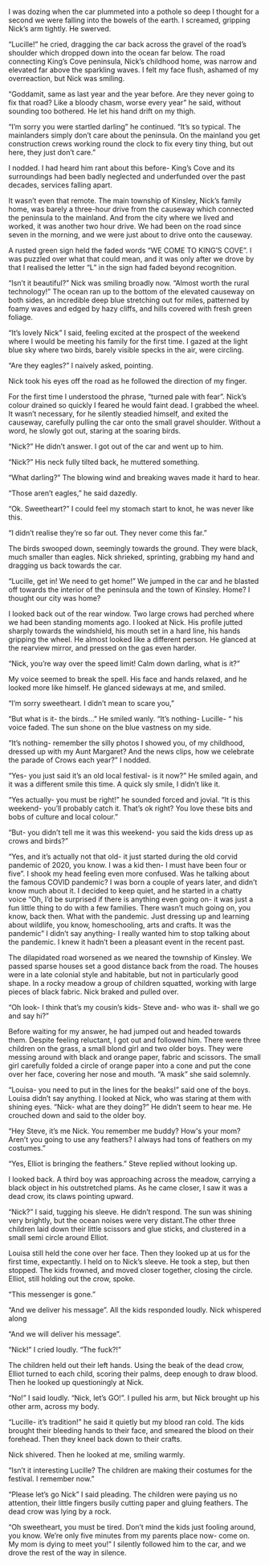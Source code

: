 I was dozing when the car plummeted into a pothole so deep I thought for a second we were falling into the bowels of the earth. I screamed, gripping Nick’s arm tightly. He swerved.   
  
“Lucille!” he cried, dragging the car back across the gravel of the road’s shoulder which dropped down into the ocean far below. The road connecting King’s Cove peninsula, Nick’s childhood home, was narrow and elevated far above the sparkling waves. I felt my face flush, ashamed of my overreaction, but Nick was smiling.  
  
“Goddamit, same as last year and the year before. Are they never going to fix that road? Like a bloody chasm, worse every year” he said, without sounding too bothered. He let his hand drift on my thigh.   
  
“I’m sorry you were startled darling” he continued. “It’s so typical. The mainlanders simply don’t care about the peninsula. On the mainland you get construction crews working round the clock to fix every tiny thing, but out here, they just don’t care.”   
  
I nodded. I had heard him rant about this before- King’s Cove and its surroundings had been badly neglected and underfunded over the past decades, services falling apart.   
  
It wasn’t even that remote. The main township of Kinsley, Nick’s family home, was barely a three-hour drive from the causeway which connected the peninsula to the mainland. And from the city where we lived and worked, it was another two hour drive. We had been on the road since seven in the morning, and we were just about to drive onto the causeway.  
  
A rusted green sign held the faded words “WE COME TO KING’S COVE”. I was puzzled over what that could mean, and it was only after we drove by that I realised the letter “L” in the sign had faded beyond recognition.   
  
“Isn’t it beautiful?” Nick was smiling broadly now. “Almost worth the rural technology!” The ocean ran up to the bottom of the elevated causeway on both sides, an incredible deep blue stretching out for miles, patterned by foamy waves and edged by hazy cliffs, and hills covered with fresh green foliage.  
  
“It’s lovely Nick” I said, feeling excited at the prospect of the weekend where I would be meeting his family for the first time. I gazed at the light blue sky where two birds, barely visible specks in the air, were circling.   
  
“Are they eagles?” I naively asked, pointing.  
  
Nick took his eyes off the road as he followed the direction of my finger.   
  
For the first time I understood the phrase, “turned pale with fear”. Nick’s colour drained so quickly I feared he would faint dead. I grabbed the wheel. It wasn’t necessary, for he silently steadied himself, and exited the causeway, carefully pulling the car onto the small gravel shoulder. Without a word, he slowly got out, staring at the soaring birds.   
  
“Nick?” He didn’t answer. I got out of the car and went up to him.   
  
“Nick?” His neck fully tilted back, he muttered something.   
  
“What darling?” The blowing wind and breaking waves made it hard to hear.   
  
“Those aren’t eagles,” he said dazedly.   
  
“Ok. Sweetheart?” I could feel my stomach start to knot, he was never like this.  
  
“I didn’t realise they’re so far out. They never come this far.”  
  
The birds swooped down, seemingly towards the ground. They were black, much smaller than eagles. Nick shrieked, sprinting, grabbing my hand and dragging us back towards the car.   
  
“Lucille, get in! We need to get home!” We jumped in the car and he blasted off towards the interior of the peninsula and the town of Kinsley. Home? I thought our city was home?   
  
I looked back out of the rear window. Two large crows had perched where we had been standing moments ago. I looked at Nick. His profile jutted sharply towards the windshield, his mouth set in a hard line, his hands gripping the wheel. He almost looked like a different person. He glanced at the rearview mirror, and pressed on the gas even harder.   
  
“Nick, you’re way over the speed limit! Calm down darling, what is it?”  
My voice seemed to break the spell. His face and hands relaxed, and he looked more like himself. He glanced sideways at me, and smiled.   
  
“I’m sorry sweetheart. I didn’t mean to scare you,”  
  
“But what is it- the birds…” He smiled wanly. “It’s nothing- Lucille- “ his voice faded. The sun shone on the blue vastness on my side.   
  
“It’s nothing- remember the silly photos I showed you, of my childhood, dressed up with my Aunt Margaret? And the news clips, how we celebrate the parade of Crows each year?” I nodded.   
  
“Yes- you just said it’s an old local festival- is it now?” He smiled again, and it was a different smile this time. A quick sly smile, I didn’t like it.    
  
“Yes actually- you must be right!” he sounded forced and jovial. “It is this weekend- you’ll probably catch it. That’s ok right? You love these bits and bobs of culture and local colour.”  
  
“But- you didn’t tell me it was this weekend- you said the kids dress up as crows and birds?”  
  
“Yes, and it’s actually not that old- it just started during the old corvid pandemic of 2020, you know. I was a kid then- I must have been four or five”. I shook my head feeling even more confused. Was he talking about the famous COVID pandemic? I was born a couple of years later, and didn’t know much about it. I decided to keep quiet, and he started in a chatty voice “Oh, I’d be surprised if there is anything even going on- it was just a fun little thing to do with a few families. There wasn’t much going on, you know, back then. What with the pandemic. Just dressing up and learning about wildlife, you know, homeschooling, arts and crafts. It was the pandemic” I didn’t say anything- I really wanted him to stop talking about the pandemic. I knew it hadn’t been a pleasant event in the recent past.   
  
The dilapidated road worsened as we neared the township of Kinsley. We passed sparse houses set a good distance back from the road. The houses were in a late colonial style and habitable, but not in particularly good shape. In a rocky meadow a group of children squatted, working with large pieces of black fabric. Nick braked and pulled over.   
  
“Oh look- I think that’s my cousin’s kids- Steve and- who was it- shall we go and say hi?”  
Before waiting for my answer, he had jumped out and headed towards them. Despite feeling reluctant, I got out and followed him. There were three children on the grass, a small blond girl and two older boys. They were messing around with black and orange paper, fabric and scissors. The small girl carefully folded a circle of orange paper into a cone and put the cone over her face, covering her nose and mouth. “A mask” she said solemnly.   
  
“Louisa- you need to put in the lines for the beaks!” said one of the boys. Louisa didn’t say anything. I looked at Nick, who was staring at them with shining eyes. “Nick- what are they doing?” He didn’t seem to hear me. He crouched down and said to the older boy.   
  
“Hey Steve, it’s me Nick. You remember me buddy? How's your mom? Aren’t you going to use any feathers? I always had tons of feathers on my costumes.”  
  
“Yes, Elliot is bringing the feathers.” Steve replied without looking up.   
  
I looked back. A third boy was approaching across the meadow, carrying a black object in his outstretched plams. As he came closer, I saw it was a dead crow, its claws pointing upward.   
  
“Nick?” I said, tugging his sleeve. He didn’t respond. The sun was shining very brightly, but the ocean noises were very distant.The other three children laid down their little scissors and glue sticks, and clustered in a small semi circle around Elliot.   
  
Louisa still held the cone over her face. Then they looked up at us for the first time, expectantly. I held on to Nick’s sleeve. He took a step, but then stopped. The kids frowned, and moved closer together, closing the circle. Elliot, still holding out the crow, spoke.   
  
“This messenger is gone.”  
  
“And we deliver his message”. All the kids responded loudly. Nick whispered along   
  
“And we will deliver his message”.  
  
“Nick!” I cried loudly. “The fuck?!”   
  
The children held out their left hands. Using the beak of the dead crow, Elliot turned to each child, scoring their palms, deep enough to draw blood. Then he looked up questioningly at Nick.   
“No!” I said loudly. “Nick, let’s GO!”. I pulled his arm, but Nick brought up his other arm, across my body.   
  
“Lucille- it’s tradition!” he said it quietly but my blood ran cold. The kids brought their bleeding hands to their face, and smeared the blood on their forehead. Then they kneel back down to their crafts.  
  
Nick shivered. Then he looked at me, smiling warmly.   
  
“Isn’t it interesting Lucille? The children are making their costumes for the festival. I remember now.”  
  
“Please let’s go Nick” I said pleading. The children were paying us no attention, their little fingers busily cutting paper and gluing feathers. The dead crow was lying by a rock.   
  
“Oh sweetheart, you must be tired. Don’t mind the kids just fooling around, you know. We’re only five minutes from my parents place now- come on. My mom is dying to meet you!” I silently followed him to the car, and we drove the rest of the way in silence.